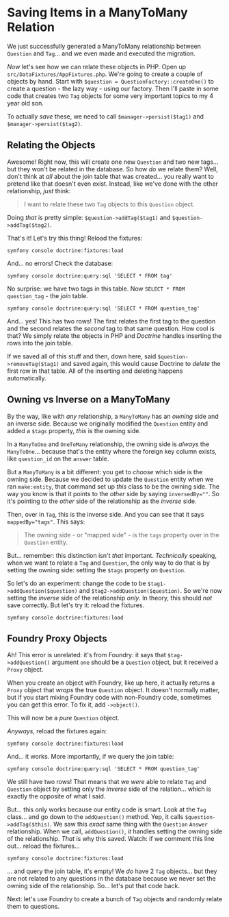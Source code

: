 # Saving Items in a ManyToMany Relation

We just successfully generated a ManyToMany relationship between `Question` and
`Tag`... and we even made and executed the migration.

*Now* let's see how we can relate these objects in PHP. Open up
`src/DataFixtures/AppFixtures.php`. We're going to create a couple of objects
by hand. Start with `$question = QuestionFactory::createOne()` to create a question -
the lazy way - using our factory. Then I'll paste in some code that creates two
`Tag` objects for some very important topics to my 4 year old son.

To actually *save* these, we need to call `$manager->persist($tag1)` and
`$manager->persist($tag2)`.

## Relating the Objects

Awesome! Right now, this will create one new `Question` and two new tags... but
they won't be related in the database. So how *do* we relate them? Well, don't
think at *all* about the join table that was created... you really want to pretend
like that doesn't even exist. Instead, like we've done with the other relationship,
*just* think:

> I want to relate these two `Tag` objects to this `Question` object.

Doing *that* is pretty simple: `$question->addTag($tag1)` and
`$question->addTag($tag2)`.

That's it! Let's try this thing! Reload the fixtures:

```terminal
symfony console doctrine:fixtures:load
```

And... no errors! Check the database:

```terminal
symfony console doctrine:query:sql 'SELECT * FROM tag'
```

No surprise: we have two tags in this table. Now
`SELECT * FROM question_tag` - the *join* table.

```terminal-silent
symfony console doctrine:query:sql 'SELECT * FROM question_tag'
```

And... yes! This has two rows! The first relates the first tag to the question
and the second relates the *second* tag to that same question. How cool is that?
We simply relate the objects in PHP and *Doctrine* handles inserting the rows into
the join table.

If we saved all of this stuff and then, down here, said
`$question->removeTag($tag1)` and saved again, this would cause Doctrine to
*delete* the first row in that table. All of the inserting and deleting
happens automatically.

## Owning vs Inverse on a ManyToMany

By the way, like with *any* relationship, a `ManyToMany` has an *owning* side
and an inverse side. Because we originally modified the `Question` entity and added
a `$tags` property, *this* is the owning side.

In a `ManyToOne` and `OneToMany` relationship, the owning side is *always* the
`ManyToOne`... because that's the entity where the foreign key column exists,
like `question_id` on the `answer` table.

But a `ManyToMany` is a bit different: you get to *choose* which side is
the owning side. Because we decided to update the `Question` entity when we ran
`make:entity`, that command set up *this* class to be the owning side. The way
you know is that it points to the *other* side by saying `inversedBy=""`. So
it's pointing to the *other* side of the relationship as the *inverse* side.

Then, over in `Tag`, this is the inverse side. And you can see that it says
`mappedBy="tags"`. This says:

> The owning side - or "mapped side" - is the `tags` property over in the
> `Question` entity.

But... remember: this distinction isn't *that* important. *Technically* speaking,
when we want to relate a `Tag` and `Question`, the only way to do that is by
setting the owning side: setting the `$tags` property on `Question`.

So let's do an experiment: change the code to be `$tag1->addQuestion($question)`
and `$tag2->addQuestion($question)`. So we're now setting the *inverse* side
of the relationship *only*. In theory, this should *not* save correctly. But
let's try it: reload the fixtures.

```terminal-silent
symfony console doctrine:fixtures:load
```

## Foundry Proxy Objects

Ah! This error is unrelated: it's from Foundry: it says that
`$tag->addQuestion()` argument `one` should be a `Question` object, but it
received a `Proxy` object.

When you create an object with Foundry, like up here, it actually returns a
`Proxy` object that *wraps* the true `Question` object. It doesn't normally matter,
but if you start mixing Foundry code with non-Foundry code, sometimes you can get
this error. To fix it, add `->object()`.

This will now be a *pure* `Question` object.

*Anyways*, reload the fixtures again:

```terminal-silent
symfony console doctrine:fixtures:load
```

And... it works. More importantly, if we query the join table:

```terminal-silent
symfony console doctrine:query:sql 'SELECT * FROM question_tag'
```

We still have two rows! That means that we *were* able to relate `Tag` and
`Question` object by setting only the *inverse* side of the relation... which is
exactly the opposite of what I said.

But... this only works because our entity code is smart. Look at the `Tag`
class... and go down to the `addQuestion()` method. Yep, it calls
`$question->addTag($this)`. We saw this *exact* same thing with the `Question`
`Answer` relationship. When we call, `addQuestion()`, *it* handles setting the
owning side of the relationship. *That* is why this saved. Watch: if we comment
this line out... reload the fixtures...

```terminal-silent
symfony console doctrine:fixtures:load
```

... and query the join table, it's empty! We *do* have 2 `Tag` objects...
but they are not related to any questions in the database because we never set
the owning side of the relationship. So... let's put that code back.

Next: let's use Foundry to create a bunch of `Tag` objects and randomly relate them
to questions.
